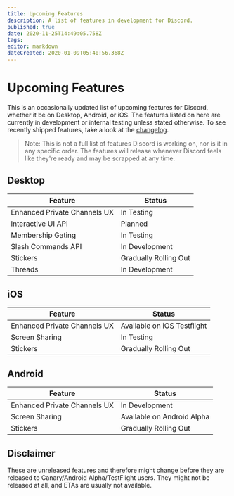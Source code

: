 ```yaml
---
title: Upcoming Features
description: A list of features in development for Discord.
published: true
date: 2020-11-25T14:49:05.758Z
tags: 
editor: markdown
dateCreated: 2020-01-09T05:40:56.368Z
---
```


# Upcoming Features
This is an occasionally updated list of upcoming features for Discord, whether it be on Desktop, Android, or iOS. The features listed on here are currently in development or internal testing unless stated otherwise. To see recently shipped features, take a look at the [changelog](/changelog).

> Note: This is not a full list of features Discord is working on, nor is it in any specific order. The features will release whenever Discord feels like they're ready and may be scrapped at any time.

## Desktop

| Feature                      |	Status               |
|------------------------------|-----------------------|
| Enhanced Private Channels UX | In Testing            |
| Interactive UI API           | Planned               |
| Membership Gating            | In Testing            |
| Slash Commands API           | In Development        |
| Stickers                     | Gradually Rolling Out |
| Threads                      | In Development        |

## iOS
| Feature                      |	Status                     |
|------------------------------|-----------------------------|
| Enhanced Private Channels UX | Available on iOS Testflight |
| Screen Sharing               | In Testing                  |
| Stickers                     | Gradually Rolling Out       |

## Android
| Feature                      | Status                     |
|------------------------------|----------------------------|
| Enhanced Private Channels UX | In Development             |
| Screen Sharing               | Available on Android Alpha |
| Stickers                     | Gradually Rolling Out      |


## Disclaimer
These are unreleased features and therefore might change before they are released to Canary/Android Alpha/TestFlight users. They might not be released at all, and ETAs are usually not available.